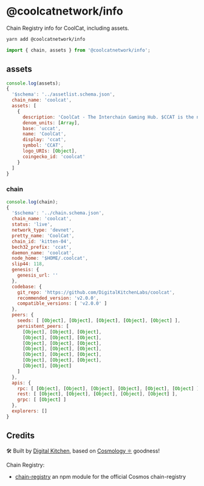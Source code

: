 # @coolcatnetwork/info

Chain Registry info for CoolCat, including assets.

```sh
yarn add @coolcatnetwork/info
```

```js
import { chain, assets } from '@coolcatnetwork/info';
```

## assets

```js
console.log(assets);
{
  '$schema': '../assetlist.schema.json',
  chain_name: 'coolcat',
  assets: [
    {
      description: 'CoolCat - The Interchain Gaming Hub. $CCAT is the native token for use in the CoolCat Network.',
      denom_units: [Array],
      base: 'uccat',
      name: 'CoolCat',
      display: 'ccat',
      symbol: 'CCAT',
      logo_URIs: [Object],
      coingecko_id: 'coolcat'
    }
  ]
}
```

### chain

```js
console.log(chain);
{
  '$schema': '../chain.schema.json',
  chain_name: 'coolcat',
  status: 'live',
  network_type: 'devnet',
  pretty_name: 'CoolCat',
  chain_id: 'kitten-04',
  bech32_prefix: 'ccat',
  daemon_name: 'coolcat',
  node_home: '$HOME/.coolcat',
  slip44: 118,
  genesis: {
    genesis_url: ''
  },
  codebase: {
    git_repo: 'https://github.com/DigitalKitchenLabs/coolcat',
    recommended_version: 'v2.0.0',
    compatible_versions: [ 'v2.0.0' ]
  },
  peers: {
    seeds: [ [Object], [Object], [Object], [Object], [Object] ],
    persistent_peers: [
      [Object], [Object], [Object],
      [Object], [Object], [Object],
      [Object], [Object], [Object],
      [Object], [Object], [Object],
      [Object], [Object], [Object],
      [Object], [Object], [Object],
      [Object], [Object]
    ]
  },
  apis: {
    rpc: [ [Object], [Object], [Object], [Object], [Object], [Object] ],
    rest: [ [Object], [Object], [Object], [Object], [Object] ],
    grpc: [ [Object] ]
  },
  explorers: []
}
```

## Credits

🛠 Built by [Digital Kitchen](https://digitalkitchen.zone/stake), based on [Cosmology ⚛️](https://cosmology.tech/validator) goodness!

Chain Registry:

- [chain-registry](https://github.com/cosmology/chain-registry) an npm module for the official Cosmos chain-registry
